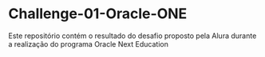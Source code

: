 # Challenge-01-Oracle-ONE
Este repositório contém o resultado do desafio proposto pela Alura durante a realização do programa Oracle Next Education
